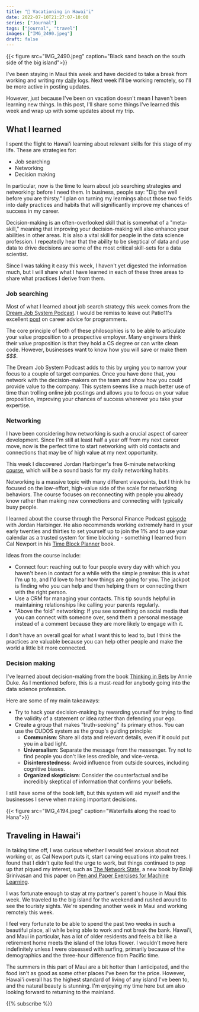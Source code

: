 ```yaml
---
title: "🌋 Vacationing in Hawai'i"
date: 2022-07-10T21:27:07-10:00
series: ["Journal"]
tags: ["journal", "travel"]
images: ["IMG_2490.jpeg"]
draft: false
---
```


{{< figure src="IMG_2490.jpeg" caption="Black sand beach on the south side of the big island">}}

</p><p>

I've been staying in Maui this week and have decided to take a break from working and writing my [daily](/daily) logs. Next week I'll be working remotely, so I'll be more active in posting updates.

However, just because I've been on vacation doesn't mean I haven't been learning new things. In this post, I'll share some things I've learned this week and wrap up with some updates about my trip.

## What I learned

I spent the flight to Hawai'i learning about relevant skills for this stage of my life. These are strategies for:

- Job searching
- Networking
- Decision making

In particular, now is the time to learn about job searching strategies and networking: before I need them. In business, people say: "Dig the well before you are thirsty." I plan on turning my learnings about those two fields into daily practices and habits that will significantly improve my chances of success in my career.

Decision-making is an often-overlooked skill that is somewhat of a "meta-skill," meaning that improving your decision-making will also enhance your abilities in other areas. It is also a vital skill for people in the data science profession. I repeatedly hear that the ability to be skeptical of data and use data to drive decisions are some of the most critical skill-sets for a data scientist.

Since I was taking it easy this week, I haven't yet digested the information much, but I will share what I have learned in each of these three areas to share what practices I derive from them.

### Job searching

Most of what I learned about job search strategy this week comes from the [Dream Job System Podcast](https://cultivatedculture.com/djs-podcast/). I would be remiss to leave out Patio11's excellent [post](https://www.kalzumeus.com/2011/10/28/dont-call-yourself-a-programmer/) on career advice for programmers.

The core principle of both of these philosophies is to be able to articulate your value proposition to a prospective employer. Many engineers think their value proposition is that they hold a CS degree or can write clean code. However, businesses want to know how you will save or make them *\$\$\$*.

The Dream Job System Podcast adds to this by urging you to narrow your focus to a couple of target companies. Once you have done that, you network with the decision-makers on the team and show how you could provide value to the company. This system seems like a much better use of time than trolling online job postings and allows you to focus on your value proposition, improving your chances of success wherever you take your expertise.

### Networking

I have been considering how networking is such a crucial aspect of career development. Since I'm still at least half a year off from my next career move, now is the perfect time to start networking with old contacts and connections that may be of high value at my next opportunity.

This week I discovered Jordan Harbinger's free 6-minute networking [course](https://www.jordanharbinger.com/courses/), which will be a sound basis for my daily networking habits.

Networking is a massive topic with many different viewpoints, but I think he focused on the low-effort, high-value side of the scale for networking behaviors. The course focuses on reconnecting with people you already know rather than making new connections and connecting with typically busy people.

I learned about the course through the Personal Finance Podcast [episode](https://www.thepersonalfinancepodcast.com/how-to-skyrocket-your-net-worth-by-building-an-amazing-network-with-jordan-harbinger/) with Jordan Harbinger. He also recommends working extremely hard in your early twenties and thirties to set yourself up to join the 1% and to use your calendar as a trusted system for time blocking - something I learned from Cal Newport in his [Time Block Planner](https://www.timeblockplanner.com/) book.

Ideas from the course include:

- Connect four: reaching out to four people every day with which you haven't been in contact for a while with the simple premise: this is what I'm up to, and I'd love to hear how things are going for you. The jackpot is finding who you can help and then helping them or connecting them with the right person.
- Use a CRM for managing your contacts. This tip sounds helpful in maintaining relationships like calling your parents regularly.
- "Above the fold" networking: If you see something on social media that you can connect with someone over, send them a personal message instead of a comment because they are more likely to engage with it.

I don't have an overall goal for what I want this to lead to, but I think the practices are valuable because you can help other people and make the world a little bit more connected.

### Decision making

I've learned about decision-making from the book [Thinking in Bets](https://www.amazon.com/Thinking-Bets-Making-Smarter-Decisions/dp/0735216355) by Annie Duke. As I mentioned before, this is a must-read for anybody going into the data science profession.

Here are some of my main takeaways:

- Try to hack your decision-making by rewarding yourself for trying to find the validity of a statement or idea rather than defending your ego.
- Create a group that makes "truth-seeking" its primary ethos. You can use the CUDOS system as the group's guiding principle:
  - **Communism**: Share all data and relevant details, even if it could put you in a bad light.
  - **Universalism**: Separate the message from the messenger. Try not to find people you don't like less credible, and vice-versa.
  - **Disinterestedness**: Avoid influence from outside sources, including cognitive biases.
  - **Organized skepticism**: Consider the counterfactual and be incredibly skeptical of information that confirms your beliefs.

I still have some of the book left, but this system will aid myself and the businesses I serve when making important decisions.

{{< figure src="IMG_4194.jpeg" caption="Waterfalls along the road to Hana">}}

## Traveling in Hawai'i

In taking time off, I was curious whether I would feel anxious about not working or, as Cal Newport puts it, start carving equations into palm trees. I found that I didn't quite feel the urge to work, but things continued to pop up that piqued my interest, such as [The Network State](https://aa1729.com/), a new book by Balaji Srinivasan and this paper on [Pen and Paper Exercises for Machine Learning](https://arxiv.org/pdf/2206.13446.pdf).

I was fortunate enough to stay at my partner's parent's house in Maui this week. We traveled to the big island for the weekend and rushed around to see the touristy sights. We're spending another week in Maui and working remotely this week.

I feel very fortunate to be able to spend the past two weeks in such a beautiful place, all while being able to work and not break the bank. Hawai'i, and Maui in particular, has a lot of older residents and feels a bit like a retirement home meets the island of the lotus flower. I wouldn't move here indefinitely unless I were obsessed with surfing, primarily because of the demographics and the three-hour difference from Pacific time.

The summers in this part of Maui are a bit hotter than I anticipated, and the food isn't as good as some other places I've been for the price. However, Hawai'i overall has the highest standard of living of any island I've been to, and the natural beauty is stunning. I'm enjoying my time here but am also looking forward to returning to the mainland.

{{% subscribe %}}
